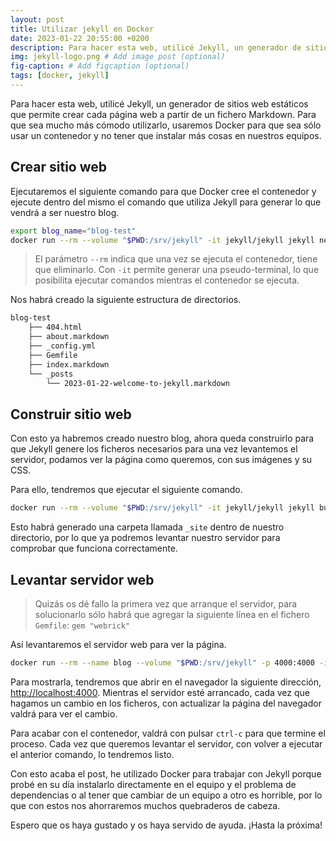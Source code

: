 ```yaml
---
layout: post
title: Utilizar jekyll en Docker
date: 2023-01-22 20:55:00 +0200
description: Para hacer esta web, utilicé Jekyll, un generador de sitios web estáticos que permite crear cada página web a partir de un fichero Markdown.
img: jekyll-logo.png # Add image post (optional)
fig-caption: # Add figcaption (optional)
tags: [docker, jekyll]
---
```


Para hacer esta web, utilicé Jekyll, un generador de sitios web estáticos que permite crear cada página web a partir de un fichero Markdown. Para que sea mucho más cómodo utilizarlo, usaremos Docker para que sea sólo usar un contenedor y no tener que instalar más cosas en nuestros equipos.

## Crear sitio web

Ejecutaremos el siguiente comando para que Docker cree el contenedor y ejecute dentro del mismo el comando que utiliza Jekyll para generar lo que vendrá a ser nuestro blog.

```bash
export blog_name="blog-test"
docker run --rm --volume "$PWD:/srv/jekyll" -it jekyll/jekyll jekyll new $blog_name && cd $blog_name
```

> El parámetro `--rm` indica que una vez se ejecuta el contenedor, tiene que eliminarlo. Con `-it` permite generar una pseudo-terminal, lo que posibilita ejecutar comandos mientras el contenedor se ejecuta.

Nos habrá creado la siguiente estructura de directorios.

```bash
blog-test
    ├── 404.html
    ├── about.markdown
    ├── _config.yml
    ├── Gemfile
    ├── index.markdown
    └── _posts
        └── 2023-01-22-welcome-to-jekyll.markdown
```

## Construir sitio web

Con esto ya habremos creado nuestro blog, ahora queda construirlo para que Jekyll genere los ficheros necesarios para una vez levantemos el servidor, podamos ver la página como queremos, con sus imágenes y su CSS.

Para ello, tendremos que ejecutar el siguiente comando.

```bash
docker run --rm --volume "$PWD:/srv/jekyll" -it jekyll/jekyll jekyll build
```

Esto habrá generado una carpeta llamada `_site` dentro de nuestro directorio, por lo que ya podremos levantar nuestro servidor para comprobar que funciona correctamente.

## Levantar servidor web

> Quizás os dé fallo la primera vez que arranque el servidor, para solucionarlo sólo habrá que agregar la siguiente línea en el fichero `Gemfile`: `gem "webrick"`

Así levantaremos el servidor web para ver la página.

```bash
docker run --rm --name blog --volume "$PWD:/srv/jekyll" -p 4000:4000 -it jekyll/jekyll jekyll serve
```

Para mostrarla, tendremos que abrir en el navegador la siguiente dirección, <http://localhost:4000>. Mientras el servidor esté arrancado, cada vez que hagamos un cambio en los ficheros, con actualizar la página del navegador valdrá para ver el cambio.

Para acabar con el contenedor, valdrá con pulsar `ctrl-c` para que termine el proceso. Cada vez que queremos levantar el servidor, con volver a ejecutar el anterior comando, lo tendremos listo.

Con esto acaba el post, he utilizado Docker para trabajar con Jekyll porque probé en su día instalarlo directamente en el equipo y el problema de dependencias o al tener que cambiar de un equipo a otro es horrible, por lo que con estos nos ahorraremos muchos quebraderos de cabeza.

Espero que os haya gustado y os haya servido de ayuda. ¡Hasta la próxima!
